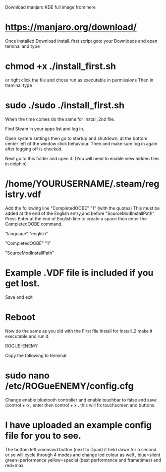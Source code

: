 Download manjaro KDE full image from here 

# https://manjaro.org/download/

Once installed Download install_first script goto your Downloads and open terninal and type 
# chmod +x ./install_first.sh
or right click the file and chose run as executable in permissions 
Then in treminal type 

# sudo ./sudo ./install_first.sh 

When the time comes do the same for Install_2nd file.

Find Steam in your apps list and log in.

Open system settings then go to  startup and shutdown, at the bottom center left of the window click behaviour. Then and make sure log in again after logging off is checked. 

Next go to this folder and open it. (You will need to enable view hidden files in dolphin)

# /home/YOURUSERNAME/.steam/registry.vdf

Add the following line  "CompletedOOBE"  "1" (with the quotes) This must be added at the end of the English entry,and before "SourceModInstallPath"
Press Enter at the end of English line to create a space then enter the CompletedOOBE command. 

"language"		"english"

"CompletedOOBE"		"1"

"SourceModInstallPath"	

# Example .VDF file is included if you get lost.

Save and exit 

# Reboot

Now do the same as you did with the First file Install for Install_2 make it executable and run it.

ROGUE-ENEMY

Copy the following to terminal 

# sudo nano /etc/ROGueENEMY/config.cfg 
 
 Change enable bluetooth controller and enable touchbar to false and save (control + o , enter then control + x . this will fix touchscreen and buttons.
 
 # I have uploaded an example config file for you to see. 

 The bottom left command button (next to Dpad) if held down for a second or so will cycle through 4 modes and change led colour as well , blue=silent green=performance yellow=special (best performance and frametimes) and red=max




